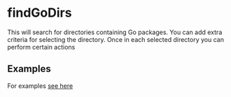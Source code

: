 <!-- Created by mkdoc DO NOT EDIT. -->

# findGoDirs

This will search for directories containing Go packages. You can add extra
criteria for selecting the directory. Once in each selected directory you can
perform certain actions





## Examples
For examples [see here](_findGoDirs.EXAMPLES.md)
